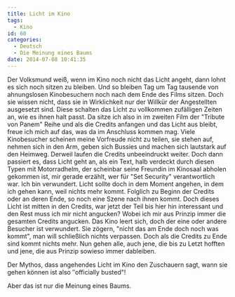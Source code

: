 ```yaml
---
title: Licht im Kino
tags:
  - Kino
id: 60
categories:
  - Deutsch
  - Die Meinung eines Baums
date: 2014-07-08 10:41:35
---
```


Der Volksmund weiß, wenn im Kino noch nicht das Licht angeht, dann lohnt es sich
noch sitzen zu bleiben. Und so bleiben Tag um Tag tausende von ahnungslosen
Kinobesuchern noch nach dem Ende des Films sitzen. Doch sie wissen nicht, dass
sie in Wirklichkeit nur der Willkür der Angestellten ausgesetzt sind. Diese
schalten das Licht zu vollkommen zufälligen Zeiten an, wie es ihnen halt passt.
Da sitze ich also in im zweiten Film der "Tribute von Panem" Reihe und als die
Credits anfangen und das Licht aus bleibt, freue ich mich auf das, was da im
Anschluss kommen mag. Viele Kinobesucher scheinen meine Vorfreude nicht zu
teilen, sie stehen auf, nehmen sich in den Arm, geben sich Bussies und machen
sich lautstark auf den Heimweg. Derweil laufen die Credits unbeeindruckt weiter.
Doch dann passiert es, dass Licht geht an, als ein Text, halb verdeckt durch
diesen Typen mit Motorradhelm, der scheinbar seine Freundin im Kinosaal abholen
gekommen ist, mir gerade erzählt, wer für "Set Security" verantwortlich war. Ich
bin verwundert. Licht sollte doch in dem Moment angehen, in dem ich gehen kann,
weil nichts mehr kommt. Folglich zu Beginn der Credits oder an deren Ende, so
noch eine Szene nach ihnen kommt. Doch dieses Licht ist mitten in den Credits,
war jetzt der Teil bis hier hin interessant und den Rest muss ich mir nicht
angucken? Wobei ich mir aus Prinzip immer die gesamten Credits angucken. Das
Kino leert sich, doch der eine oder andere Besucher ist verwundert. Sie zögern,
"nicht das am Ende doch noch was kommt", man will schließlich nichts verpassen.
Doch als die Credits zu Ende sind kommt nichts mehr. Nun gehen alle, auch jene,
die bis zu Letzt hofften und jene, die aus Prinzip sowieso immer dableiben.

Der Mythos, dass angehendes Licht im Kino den Zuschauern sagt, wann sie gehen
können ist also ″officially busted"!

Aber das ist nur die Meinung eines Baums.